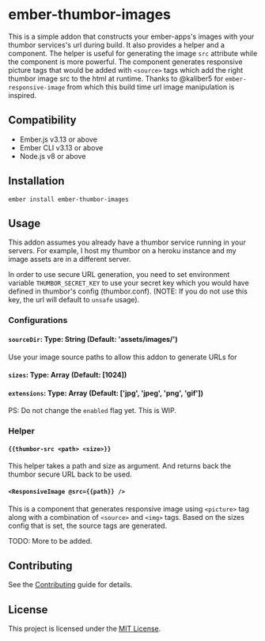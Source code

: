 ember-thumbor-images
==============================================================================

This is a simple addon that constructs your ember-apps's images with your thumbor services's url during build. It also provides a helper and a component. The helper is useful for generating the image `src` attribute while the component is more powerful. The component generates responsive picture tags that would be added with `<source>` tags which add the right thumbor image src to the html at runtime. Thanks to @kaliber5 for `ember-responsive-image` from which this build time url image manipulation is inspired. 


Compatibility
------------------------------------------------------------------------------

* Ember.js v3.13 or above
* Ember CLI v3.13 or above
* Node.js v8 or above


Installation
------------------------------------------------------------------------------

```
ember install ember-thumbor-images
```


Usage
------------------------------------------------------------------------------

This addon assumes you already have a thumbor service running in your servers. For example, I host my thumbor on a heroku instance and my image assets are in a different server.

In order to use secure URL generation, you need to set environment variable `THUMBOR_SECRET_KEY` to use your secret key which you would have defined in thumbor's config (thumbor.conf). (NOTE: If you do not use this key, the url will default to `unsafe` usage).

### Configurations

#### `sourceDir`: Type: String (Default: 'assets/images/')
Use your image source paths to allow this addon to generate URLs for

#### `sizes`: Type: Array (Default: [1024])

#### `extensions`: Type: Array (Default: ['jpg', 'jpeg', 'png', 'gif'])
PS: Do not change the `enabled` flag yet. This is WIP.

### Helper

#### `{{thumbor-src <path> <size>}}`
This helper takes a path and size as argument. And returns back the thumbor secure URL back to be used.

#### `<ResponsiveImage @src={{path}} />`
This is a component that generates responsive image using `<picture>` tag along with a combination of `<source>` and `<img>` tags. Based on the sizes config that is set, the source tags are generated.

TODO: More to be added.

Contributing
------------------------------------------------------------------------------

See the [Contributing](CONTRIBUTING.md) guide for details.


License
------------------------------------------------------------------------------

This project is licensed under the [MIT License](LICENSE.md).
